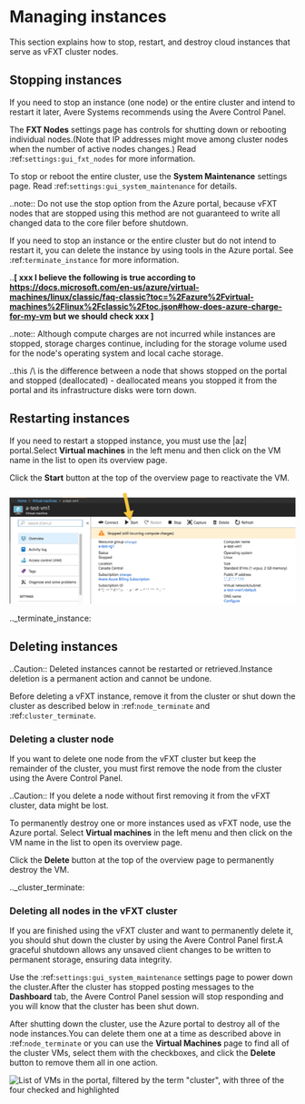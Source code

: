 # Managing instances

This section explains how to stop, restart, and destroy cloud instances that serve as vFXT cluster nodes.

## Stopping instances

If you need to stop an instance (one node) or the entire cluster and intend to restart it later, Avere Systems recommends using the Avere Control Panel.

The **FXT Nodes** settings page has controls for shutting down or rebooting individual nodes.(Note that IP addresses might move among cluster nodes when the number of active nodes changes.) Read :ref:`settings:gui_fxt_nodes` for more information.

To stop or reboot the entire cluster, use the **System Maintenance** settings page. Read :ref:`settings:gui_system_maintenance` for details.

..note:: Do not use the stop option from the Azure portal, because vFXT nodes that are stopped using this method are not guaranteed to write all changed data to the core filer before shutdown.

If you need to stop an instance or the entire cluster but do not intend to restart it, you can delete the instance by using tools in the Azure portal. See :ref:`terminate_instance` for more information.

..**[ xxx I believe the following is true according to https://docs.microsoft.com/en-us/azure/virtual-machines/linux/classic/faq-classic?toc=%2Fazure%2Fvirtual-machines%2Flinux%2Fclassic%2Ftoc.json#how-does-azure-charge-for-my-vm but we should check xxx ]**

..note:: Although compute charges are not incurred while instances are stopped, storage charges continue, including for the storage volume used for the node's operating system and local cache storage.

..this /\ is the difference between a node that shows stopped on the portal and stopped (deallocated) - deallocated means you stopped it from the portal and its infrastructure disks were torn down.

## Restarting instances


If you need to restart a stopped instance, you must use the |az| portal.Select **Virtual machines** in the left menu and then click on the VM name in the list to open its overview page.

Click the **Start** button at the top of the overview page to reactivate the VM.

![Azure Portal screen showing the option to start a stopped vm](images/start_stopped_incurring-annot.png)



.._terminate_instance:

## Deleting instances


..Caution:: Deleted instances cannot be restarted or retrieved.Instance deletion is a permanent action and cannot be undone.

Before deleting a vFXT instance, remove it from the cluster or shut down the cluster as described below in :ref:`node_terminate` and :ref:`cluster_terminate`.

### Deleting a cluster node

If you want to delete one node from the vFXT cluster but keep the remainder of the cluster, you must first remove the node from the cluster using the Avere Control Panel.

..Caution:: If you delete a node without first removing it from the vFXT cluster, data might be lost.

To permanently destroy one or more instances used as vFXT node, use the Azure portal.
Select **Virtual machines** in the left menu and then click on the VM name in the list to open its overview page.

Click the **Delete** button at the top of the overview page to permanently destroy the VM.


.._cluster_terminate:

### Deleting all nodes in the vFXT cluster


If you are finished using the vFXT cluster and want to permanently delete it, you should shut down the cluster by using the Avere Control Panel first.A graceful shutdown allows any unsaved client changes to be written to permanent storage, ensuring data integrity.

Use the :ref:`settings:gui_system_maintenance` settings page to power down the cluster.After the cluster has stopped posting messages to the **Dashboard** tab, the Avere Control Panel session will stop responding and you will know that the cluster has been shut down.

After shutting down the cluster, use the Azure portal to destroy all of the node instances.You can delete them one at a time as described above in :ref:`node_terminate` or you can use the **Virtual Machines** page to find all of the cluster VMs, select them with the checkboxes, and click the **Delete** button to remove them all in one action.

![List of VMs in the portal, filtered by the term "cluster", with three of the four checked and highlighted](/images/multi_vm_delete.png)
